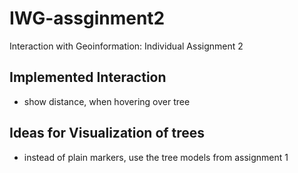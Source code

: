 # IWG-assginment2
Interaction with Geoinformation: Individual Assignment 2

## Implemented Interaction
- show distance, when hovering over tree

## Ideas for Visualization of trees
- instead of plain markers, use the tree models from assignment 1
